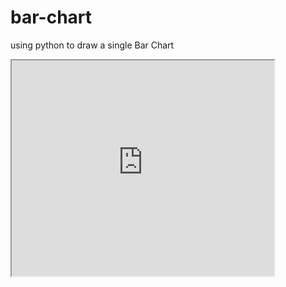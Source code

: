 # bar-chart
using python to draw a single Bar Chart 




<iframe width="420" height="345" src="https://www.youtube.com/embed/lJ8wfBNMUUA">
</iframe>
